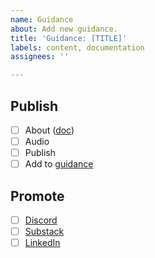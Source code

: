 ```yaml
---
name: Guidance
about: Add new guidance.
title: 'Guidance: [TITLE]'
labels: content, documentation
assignees: ''

---
```


## Publish
- [ ] About ([doc](https://docs.google.com/document/d/1YuN1PofOMLRzCPZD29GyJSBdlyACl7IH3S6rLM1oPO0/edit?usp=sharing))
- [ ] Audio
- [ ] Publish
- [ ] Add to [guidance](https://github.com/ScanGov/standards/issues/new/choose)

## Promote
- [ ] [Discord](https://discord.gg/EPCXEMAX5y)
- [ ] [Substack](https://scangov.substack.com/)
- [ ] [LinkedIn](https://www.linkedin.com/company/scangov)

